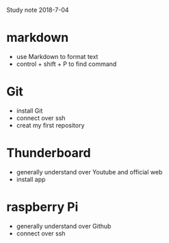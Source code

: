 Study note
2018-7-04

# markdown
  * use Markdown to format text
  * control + shift + P to find command

# Git
  * install Git
  * connect over ssh
  * creat my first repository

# Thunderboard
  * generally understand over Youtube and official web
  * install app

# raspberry Pi
  * generally understand over Github
  * connect over ssh
